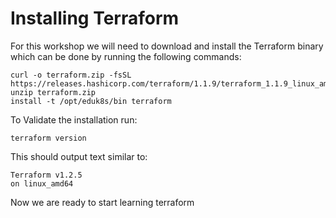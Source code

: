 # Installing Terraform
For this workshop we will need to download and install the Terraform binary which can be done by running the following commands:

```execute-1
curl -o terraform.zip -fsSL https://releases.hashicorp.com/terraform/1.1.9/terraform_1.1.9_linux_amd64.zip
unzip terraform.zip
install -t /opt/eduk8s/bin terraform
```  

To Validate the installation run:
```execute-1
terraform version
```

This should output text similar to:

```
Terraform v1.2.5
on linux_amd64
```

Now we are ready to start learning terraform
